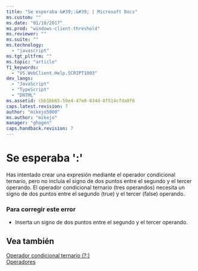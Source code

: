 ```yaml
---
title: "Se esperaba &#39;:&#39; | Microsoft Docs"
ms.custom: ""
ms.date: "01/18/2017"
ms.prod: "windows-client-threshold"
ms.reviewer: ""
ms.suite: ""
ms.technology: 
  - "javascript"
ms.tgt_pltfrm: ""
ms.topic: "article"
f1_keywords: 
  - "VS.WebClient.Help.SCRIPT1003"
dev_langs: 
  - "JavaScript"
  - "TypeScript"
  - "DHTML"
ms.assetid: cbb1bb65-59e4-47e0-834d-8f514cfda0f6
caps.latest.revision: 7
author: "mikejo5000"
ms.author: "mikejo"
manager: "ghogen"
caps.handback.revision: 7
---
```

# Se esperaba &#39;:&#39;
Has intentado crear una expresión mediante el operador condicional ternario, pero no incluía el signo de dos puntos entre el segundo y el tercer operando.  El operador condicional ternario \(tres operandos\) necesita un signo de dos puntos entre el segundo \(true\) y el tercer \(false\) operando.  
  
### Para corregir este error  
  
-   Inserta un signo de dos puntos entre el segundo y el tercer operando.  
  
## Vea también  
 [Operador condicional ternario \(?:\)](../../javascript/reference/conditional-ternary-operator-decrement-javascript.md)   
 [Operadores](../../javascript/operators-javascript.md)